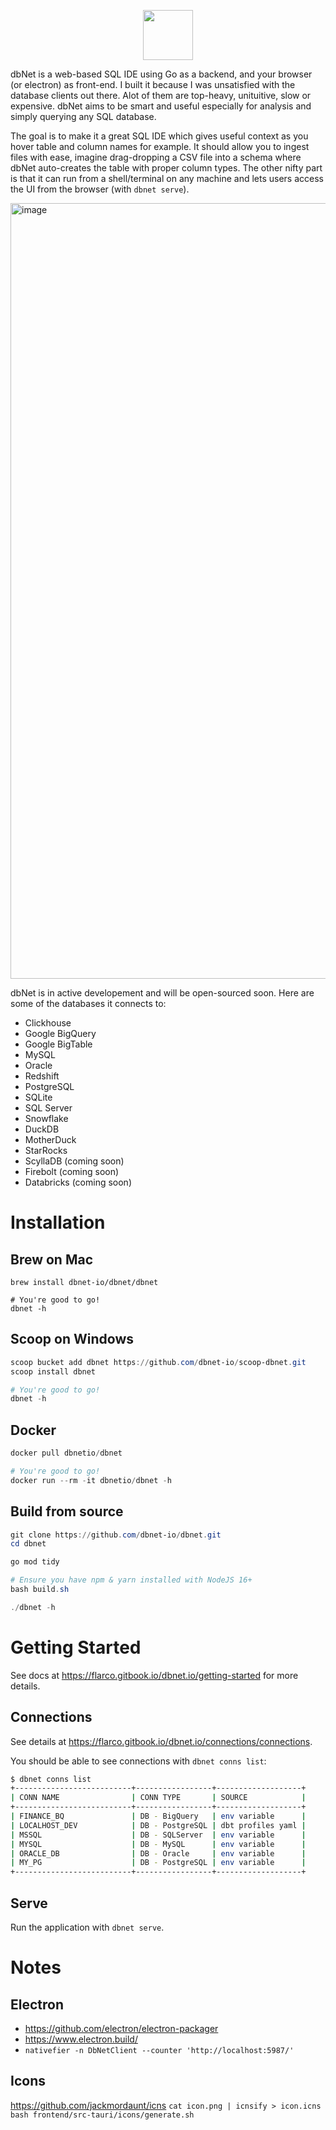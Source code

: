 <p align="center">
    <img src="https://user-images.githubusercontent.com/7671010/209962426-a849b819-480d-4863-9676-d13a195cc19d.png" height="80">
  </p>

dbNet is a web-based SQL IDE using Go as a backend, and your browser (or electron) as front-end. I built it because I was unsatisfied with the database clients out there. Alot of them are top-heavy, unituitive, slow or expensive. dbNet aims to be smart and useful especially for analysis and simply querying any SQL database.

  
The goal is to make it a great SQL IDE which gives useful context as you hover table and column names for example. It should allow you to ingest files with ease, imagine drag-dropping a CSV file into a schema where dbNet auto-creates the table with proper column types. The other nifty part is that it can run from a shell/terminal on any machine and lets users access the UI from the browser (with `dbnet serve`). 
  
<img width="1241" alt="image" src="https://user-images.githubusercontent.com/7671010/209964766-5c694ee0-ea56-4d0e-8af6-317b070d5dc4.png">


dbNet is in active developement and will be open-sourced soon. Here are some of the databases it connects to:
* Clickhouse
* Google BigQuery
* Google BigTable
* MySQL
* Oracle
* Redshift
* PostgreSQL
* SQLite
* SQL Server
* Snowflake
* DuckDB
* MotherDuck
* StarRocks
* ScyllaDB (coming soon)
* Firebolt (coming soon)
* Databricks (coming soon)

# Installation

## Brew on Mac

```shell
brew install dbnet-io/dbnet/dbnet

# You're good to go!
dbnet -h
```

## Scoop on Windows

```powershell
scoop bucket add dbnet https://github.com/dbnet-io/scoop-dbnet.git
scoop install dbnet

# You're good to go!
dbnet -h
```

## Docker

```powershell
docker pull dbnetio/dbnet

# You're good to go!
docker run --rm -it dbnetio/dbnet -h
```

## Build from source

```powershell
git clone https://github.com/dbnet-io/dbnet.git
cd dbnet

go mod tidy

# Ensure you have npm & yarn installed with NodeJS 16+
bash build.sh

./dbnet -h
```

# Getting Started

See docs at https://flarco.gitbook.io/dbnet.io/getting-started for more details.

## Connections

See details at https://flarco.gitbook.io/dbnet.io/connections/connections.

You should be able to see connections with `dbnet conns list`:

```bash
$ dbnet conns list
+--------------------------+-----------------+-------------------+
| CONN NAME                | CONN TYPE       | SOURCE            |
+--------------------------+-----------------+-------------------+
| FINANCE_BQ               | DB - BigQuery   | env variable      |
| LOCALHOST_DEV            | DB - PostgreSQL | dbt profiles yaml |
| MSSQL                    | DB - SQLServer  | env variable      |
| MYSQL                    | DB - MySQL      | env variable      |
| ORACLE_DB                | DB - Oracle     | env variable      |
| MY_PG                    | DB - PostgreSQL | env variable      |
+--------------------------+-----------------+-------------------+
```

## Serve

Run the application with `dbnet serve`.

# Notes
## Electron
- https://github.com/electron/electron-packager
- https://www.electron.build/
- `nativefier -n DbNetClient --counter 'http://localhost:5987/'`

## Icons

https://github.com/jackmordaunt/icns
`cat icon.png | icnsify > icon.icns`
`bash frontend/src-tauri/icons/generate.sh`
